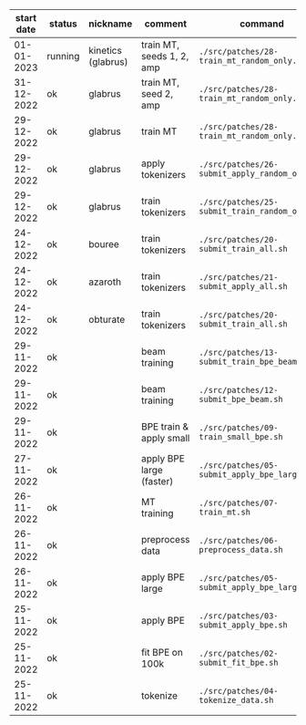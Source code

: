 |start date|status|nickname|comment|command|
|-|-|-|-|-|
|01-01-2023|running|kinetics (glabrus)|train MT, seeds 1, 2, amp|`./src/patches/28-train_mt_random_only.sh`|
|31-12-2022|ok|glabrus|train MT, seed 2, amp|`./src/patches/28-train_mt_random_only.sh`|
|29-12-2022|ok|glabrus|train MT|`./src/patches/28-train_mt_random_only.sh`|
|29-12-2022|ok|glabrus|apply tokenizers|`./src/patches/26-submit_apply_random_only.sh`|
|29-12-2022|ok|glabrus|train tokenizers|`./src/patches/25-submit_train_random_only.sh`|
|24-12-2022|ok|bouree|train tokenizers|`./src/patches/20-submit_train_all.sh`|
|24-12-2022|ok|azaroth|train tokenizers|`./src/patches/21-submit_apply_all.sh`|
|24-12-2022|ok|obturate|train tokenizers|`./src/patches/20-submit_train_all.sh`|
|29-11-2022|ok||beam training|`./src/patches/13-submit_train_bpe_beam.sh`|
|29-11-2022|ok||beam training|`./src/patches/12-submit_bpe_beam.sh`|
|29-11-2022|ok||BPE train & apply small|`./src/patches/09-train_small_bpe.sh`|
|27-11-2022|ok||apply BPE large (faster)|`./src/patches/05-submit_apply_bpe_large.sh`|
|26-11-2022|ok||MT training|`./src/patches/07-train_mt.sh`|
|26-11-2022|ok||preprocess data|`./src/patches/06-preprocess_data.sh`|
|26-11-2022|ok||apply BPE large|`./src/patches/05-submit_apply_bpe_large.sh`|
|25-11-2022|ok||apply BPE|`./src/patches/03-submit_apply_bpe.sh`|
|25-11-2022|ok||fit BPE on 100k|`./src/patches/02-submit_fit_bpe.sh`|
|25-11-2022|ok||tokenize|`./src/patches/04-tokenize_data.sh`|